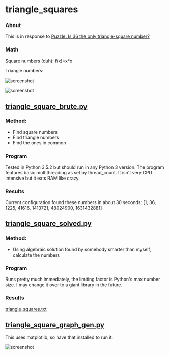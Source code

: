 # triangle_squares

### About
This is in response to [Puzzle: Is 36 the only triangle-square number?](https://www.youtube.com/watch?v=Gh8h8MJFFdI)

### Math
Square numbers (duh):
f(x)=x*x

Triangle numbers:

![screenshot](https://upload.wikimedia.org/wikipedia/commons/thumb/1/1c/First_six_triangular_numbers.svg/220px-First_six_triangular_numbers.svg.png)

![screenshot](https://wikimedia.org/api/rest_v1/media/math/render/svg/25483dd341ee5ef3b10a6594c60d7366d4dffe8b)

## [triangle_square_brute.py](https://github.com/jsheradin/triangle_squares/blob/master/triangle_square_brute.py)

### Method:
* Find square numbers
* Find triangle numbers
* Find the ones in common

### Program
Tested in Python 3.5.2 but should run in any Python 3 version. The program features basic multithreading as set by thread_count. It isn't very CPU intensive but it eats RAM like crazy.

### Results
Current configuration found these numbers in about 30 seconds:
[1, 36, 1225, 41616, 1413721, 48024900, 1631432881]

## [triangle_square_solved.py](https://github.com/jsheradin/triangle_squares/blob/master/triangle_square_solved.py)

### Method:
* Using algebraic solution found by somebody smarter than myself, calculate the numbers

### Program
Runs pretty much immediately, the limiting factor is Python's max number size. I may change it over to a giant library in the future.

### Results
[triangle_squares.txt](https://github.com/jsheradin/triangle_squares/blob/master/triangle_squares.txt)

## [triangle_square_graph_gen.py](https://github.com/jsheradin/triangle_squares/blob/master/triangle_square_graph_gen.py)
This uses matplotlib, so have that installed to run it.

![screenshot](https://github.com/jsheradin/triangle_squares/blob/master/triangle_squares_graph.png?raw=true)
